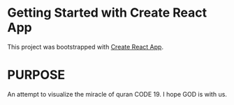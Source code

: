 # Getting Started with Create React App

This project was bootstrapped with [Create React App](https://github.com/facebook/create-react-app).

# PURPOSE

An attempt to visualize the miracle of quran CODE 19. I hope GOD is with us.